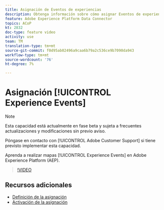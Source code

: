 ```yaml
---
title: Asignación de Eventos de experiencias
description: Obtenga información sobre cómo asignar Eventos de experiencias en Adobe Experience Platform (AEP)
feature: Adobe Experience Platform Data Connector
topics: ACoP
kt: 2832
doc-type: feature video
activity: use
team: TM
translation-type: tm+mt
source-git-commit: f0d95ab02496a9caa6b79a2c536ce9b7090da943
workflow-type: tm+mt
source-wordcount: '76'
ht-degree: 7%

---
```



# Asignación [!UICONTROL Experience Events]

>[!NOTE]
>
>Esta capacidad está actualmente en fase beta y sujeta a frecuentes actualizaciones y modificaciones sin previo aviso.
>
>Póngase en contacto con [!UICONTROL Adobe Customer Support] si tiene previsto implementar esta capacidad.

Aprenda a realizar mapas [!UICONTROL Experience Events] en Adobe Experience Platform (AEP).

>[!VIDEO](https://video.tv.adobe.com/v/27265?quality=12)

## Recursos adicionales

* [Definición de la asignación](https://docs.adobe.com/content/help/en/campaign-standard/using/administrating/mapping-campaign-and-aep-data/aep-mapping-definition.html)
* [Activación de la asignación](https://docs.adobe.com/content/help/en/campaign-standard/using/administrating/mapping-campaign-and-aep-data/aep-mapping-activation.html)

